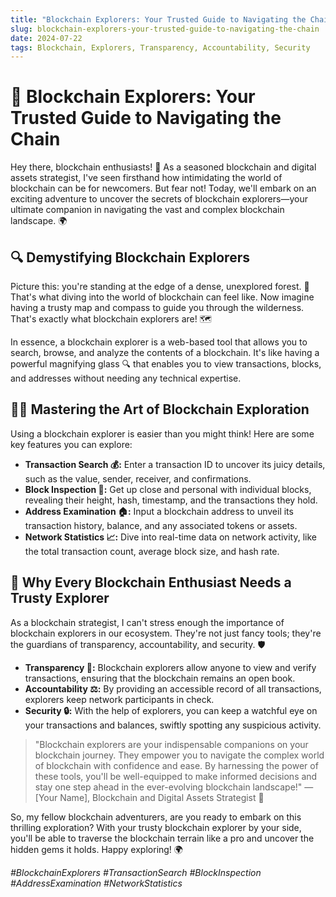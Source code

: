 ```yaml
---
title: "Blockchain Explorers: Your Trusted Guide to Navigating the Chain"
slug: blockchain-explorers-your-trusted-guide-to-navigating-the-chain
date: 2024-07-22
tags: Blockchain, Explorers, Transparency, Accountability, Security
---
```


# 🧭 Blockchain Explorers: Your Trusted Guide to Navigating the Chain

Hey there, blockchain enthusiasts! 👋 As a seasoned blockchain and digital assets strategist, I've seen firsthand how intimidating the world of blockchain can be for newcomers. But fear not! Today, we'll embark on an exciting adventure to uncover the secrets of blockchain explorers—your ultimate companion in navigating the vast and complex blockchain landscape. 🌍

## 🔍 Demystifying Blockchain Explorers

Picture this: you're standing at the edge of a dense, unexplored forest. 🌳 That's what diving into the world of blockchain can feel like. Now imagine having a trusty map and compass to guide you through the wilderness. That's exactly what blockchain explorers are! 🗺️

In essence, a blockchain explorer is a web-based tool that allows you to search, browse, and analyze the contents of a blockchain. It's like having a powerful magnifying glass 🔍 that enables you to view transactions, blocks, and addresses without needing any technical expertise.

## 🕵️‍♂️ Mastering the Art of Blockchain Exploration

Using a blockchain explorer is easier than you might think! Here are some key features you can explore:

- **Transaction Search 💰:** Enter a transaction ID to uncover its juicy details, such as the value, sender, receiver, and confirmations.
- **Block Inspection 🧱:** Get up close and personal with individual blocks, revealing their height, hash, timestamp, and the transactions they hold.
- **Address Examination 🏠:** Input a blockchain address to unveil its transaction history, balance, and any associated tokens or assets.
- **Network Statistics 📈:** Dive into real-time data on network activity, like the total transaction count, average block size, and hash rate.

## 💎 Why Every Blockchain Enthusiast Needs a Trusty Explorer

As a blockchain strategist, I can't stress enough the importance of blockchain explorers in our ecosystem. They're not just fancy tools; they're the guardians of transparency, accountability, and security. 🛡️

- **Transparency 🌟:** Blockchain explorers allow anyone to view and verify transactions, ensuring that the blockchain remains an open book.
- **Accountability ⚖️:** By providing an accessible record of all transactions, explorers keep network participants in check.
- **Security 🔒:** With the help of explorers, you can keep a watchful eye on your transactions and balances, swiftly spotting any suspicious activity.

> "Blockchain explorers are your indispensable companions on your blockchain journey. They empower you to navigate the complex world of blockchain with confidence and ease. By harnessing the power of these tools, you'll be well-equipped to make informed decisions and stay one step ahead in the ever-evolving blockchain landscape!" —[Your Name], Blockchain and Digital Assets Strategist 🚀

So, my fellow blockchain adventurers, are you ready to embark on this thrilling exploration? With your trusty blockchain explorer by your side, you'll be able to traverse the blockchain terrain like a pro and uncover the hidden gems it holds. Happy exploring! 🌍

*#BlockchainExplorers #TransactionSearch #BlockInspection #AddressExamination #NetworkStatistics*